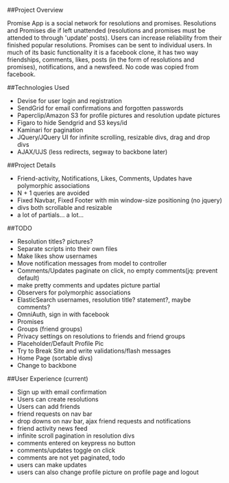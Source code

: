 ##Project Overview

Promise App is a social network for resolutions and promises. Resolutions and Promises die if left unattended (resolutions and promises must be attended to through 'update' posts). Users can increase reliability from their finished popular resolutions. Promises can be sent to individual users. In much of its basic functionality it is a facebook clone, it has two way friendships, comments, likes, posts (in the form of resolutions and promises), notifications, and a newsfeed. No code was copied from facebook.

##Technologies Used

- Devise for user login and registration
- SendGrid for email confirmations and forgotten passwords
- Paperclip/Amazon S3 for profile pictures and resolution update pictures
- Figaro to hide Sendgrid and S3 keys/id
- Kaminari for pagination
- JQuery/JQuery UI for infinite scrolling, resizable divs, drag and drop divs
- AJAX/UJS (less redirects, segway to backbone later)

##Project Details

- Friend-activity, Notifications, Likes, Comments, Updates have polymorphic associations
- N + 1 queries are avoided
- Fixed Navbar, Fixed Footer with min window-size positioning (no jquery)
- divs both scrollable and resizable
- a lot of partials... a lot...

##TODO

- Resolution titles? pictures?
- Separate scripts into their own files
- Make likes show usernames
- Move notification messages from model to controller
- Comments/Updates paginate on click, no empty comments(jq: prevent default)
- make pretty comments and updates picture partial
- Observers for polymorphic associations
- ElasticSearch usernames, resolution title? statement?, maybe comments?
- OmniAuth, sign in with facebook
- Promises
- Groups (friend groups)
- Privacy settings on resolutions to friends and friend groups
- Placeholder/Default Profile Pic
- Try to Break Site and write validations/flash messages
- Home Page (sortable divs)
- Change to backbone

##User Experience (current)

- Sign up with email confirmation
- Users can create resolutions
- Users can add friends
- friend requests on nav bar
- drop downs on nav bar, ajax friend requests and notifications
- friend activity news feed
- infinite scroll pagination in resolution divs
- comments entered on keypress no button
- comments/updates toggle on click
- comments are not yet paginated, todo
- users can make updates
- users can also change profile picture on profile page and logout
